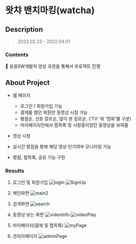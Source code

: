 # 왓챠 밴치마킹(watcha)

## Description
> 2022.02.22 - 2022.04.01

### Contents
📌 응용SW개발자 양성 과정을 통해서 프로젝트 진행


## About Project
* 웹 페이지
  * 로그인 / 회원가입 기능
  * 결제를 했던 회원만 동영상 시청 가능
  * 평점순, 선호 장르순, 많이 본 장르순, ('TV' 와 '영화'별 구분)
  * 마이페이지안에서 찜목록 및 시청중이었던 동영상을 보여줌

* 영상 시청
 * 실시간 평점을 통해 해당 영상 인기여부 모니터링 가능
 * 평점, 찜목록, 공유 기능 구현


### Results
1. 로그인 및 회원가입
![login](https://user-images.githubusercontent.com/98163632/167560438-a842c16b-024e-4cb8-ba27-21a4e7150464.png)
![SignUp](https://user-images.githubusercontent.com/98163632/167561208-31e0d9b7-95d6-4984-a32a-db4545e8e68a.png)

2. 메인화면
![main2](https://user-images.githubusercontent.com/98163632/167561331-381e776e-2662-4439-91c0-4e65678b4e72.png)

3. 검색화면
![search](https://user-images.githubusercontent.com/98163632/167561538-b57b38c4-7e85-43db-b35c-97b2ad8196a2.png)

4. 동영상 보는 화면
![videoInfo](https://user-images.githubusercontent.com/98163632/167561617-5647d023-a958-44f0-8be3-da3c2f7f1dfc.png)
![videoPlay](https://user-images.githubusercontent.com/98163632/167561664-248d1477-d700-48a5-ba96-3605919e2e93.png)

5. 마이페이지(결제 및 찜목록)
![myPage](https://user-images.githubusercontent.com/98163632/167562828-f1730289-63db-4c2e-a847-0984b0c6fd03.png)

6. 관리자페이지
![adminPage](https://user-images.githubusercontent.com/98163632/167562924-f6ac0259-cb4f-4218-acc4-64ca277e45d5.png)
